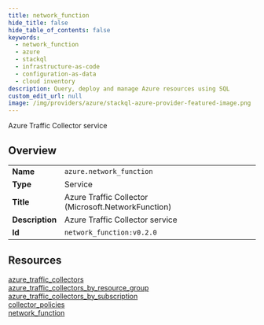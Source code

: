 ```yaml
---
title: network_function
hide_title: false
hide_table_of_contents: false
keywords:
  - network_function
  - azure
  - stackql
  - infrastructure-as-code
  - configuration-as-data
  - cloud inventory
description: Query, deploy and manage Azure resources using SQL
custom_edit_url: null
image: /img/providers/azure/stackql-azure-provider-featured-image.png
---
```

Azure Traffic Collector service  
    

## Overview
<table><tbody>
<tr><td><b>Name</b></td><td><code>azure.network_function</code></td></tr>
<tr><td><b>Type</b></td><td>Service</td></tr>
<tr><td><b>Title</b></td><td>Azure Traffic Collector (Microsoft.NetworkFunction)</td></tr>
<tr><td><b>Description</b></td><td>Azure Traffic Collector service</td></tr>
<tr><td><b>Id</b></td><td><code>network_function:v0.2.0</code></td></tr>
</tbody></table>

## Resources
<div class="row">
<div class="providerDocColumn">
<a href="/providers/azure/network_function/azure_traffic_collectors/">azure_traffic_collectors</a><br />
<a href="/providers/azure/network_function/azure_traffic_collectors_by_resource_group/">azure_traffic_collectors_by_resource_group</a><br />
<a href="/providers/azure/network_function/azure_traffic_collectors_by_subscription/">azure_traffic_collectors_by_subscription</a><br />
</div>
<div class="providerDocColumn">
<a href="/providers/azure/network_function/collector_policies/">collector_policies</a><br />
<a href="/providers/azure/network_function/network_function/">network_function</a><br />
</div>
</div>
